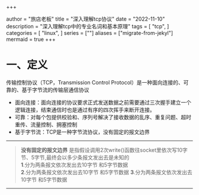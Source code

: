 +++

author = "旅店老板"
title = "深入理解tcp协议"
date = "2022-11-10"
description = "深入理解tcp中的专业名词和基本原理"
tags = [
	"tcp",
]
categories = [
    "linux",
]
series = [""]
aliases = ["migrate-from-jekyl"]
mermaid = true
+++
# 一、定义
传输控制协议（TCP，Transmission Control Protocol）是一种面向连接的、可靠的、基于字节流的传输层通信协议
* 面向连接：面向连接的协议要求正式发送数据之前需要通过三次握手建立一个逻辑连接，结束通信时也是通过有序的四次挥手来断开连接。
* 可靠：对每个包提供校验和、序列号解决了接收数据的乱序、重复问题、超时重传、流量控制、拥塞控制
* 基于字节流：TCP是一种字节流协议，没有固定的报文边界
***
> **没有固定的报文边界** 是指假设调用2次write()函数往socket里依次写10字节、5字节,最终会以多少条报文发出去是未知的  
> **1**.分为两条报文依次发出去10字节 和5字节数据  
> **2**.分为两条报文依次发出去10字节 和5字节数据 
> **3**.分为两条报文依次发出去10字节 和5字节数据
***
